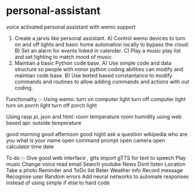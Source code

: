 # personal-assistant
voice activated personal assistant with wemo support 

1) Create a jarvis like personal assistant. 
  A) Control wemo devices to turn on and off lights and basic home automation locally to bypass the cloud.
  B) Set an alarm for events linked in calender.
  C) Play a music play list and set lighting to match mood of music. 
2) Maintian a basic Python code base.
  A) Use simple code and data structure so people with minor python coding abilities can modify and maintian code base.
  B) Use texted based constantance to modify commands and routines to allow adding commands and actions with out coding.
 
Functionality :-
Using wemo:
  turn on computer light
  turn off computer light
  turn on porch light
  turn off porch light

Using rasp pi, json and html:
  room temperature
  room humidity
using web based api:
  outside temperature

good morning
good afternoon
good night
ask a question
wikipedia
who are you
what is your name
open command prompt
open camera
open calculator
time
date




To do :-
Give good web interface , gtts import gTTS for text to speech
Play music
Change voice
read email
Search youtube
News
Dont listen
Location
Take a photo
Reminder and ToDo list
Beter Weather info
Record message
Recognise user
Random errors
Add neural networks to automate responses instead of using simple if else to hard code